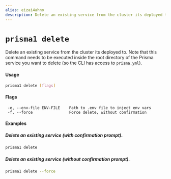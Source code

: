 ```yaml
---
alias: eizai4ahno
description: Delete an existing service from the cluster its deployed to
---
```


# `prisma1 delete`

Delete an existing service from the cluster its deployed to. Note that this command needs to be executed inside the root directory of the Prisma service you want to delete (so the CLI has access to `prisma.yml`).

#### Usage

```sh
prisma1 delete [flags]
```

#### Flags

```
 -e, --env-file ENV-FILE    Path to .env file to inject env vars
 -f, --force                Force delete, without confirmation
```

#### Examples

##### Delete an existing service (with confirmation prompt).

```sh
prisma1 delete
```

##### Delete an existing service (without confirmation prompt).

```sh
prisma1 delete --force
```